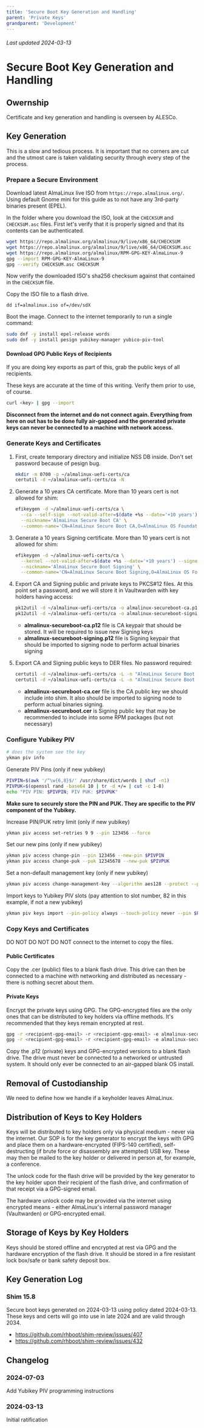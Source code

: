 ```yaml
---
title: 'Secure Boot Key Generation and Handling'
parent: 'Private Keys'
grandparent: 'Development'
---
```


###### Last updated 2024-03-13

<Breadcrumbs />

# Secure Boot Key Generation and Handling

## Owernship
Certificate and key generation and handling is overseen by ALESCo.

## Key Generation

This is a slow and tedious process.  It is important that no corners are cut and the utmost care is taken validating security through every step of the process.

### Prepare a Secure Environment

Download latest AlmaLinux live ISO from `https://repo.almalinux.org/`.  Using default Gnome mini for this guide as to not have any 3rd-party binaries present (EPEL).

In the folder where you download the ISO, look at the `CHECKSUM` and `CHECKSUM.asc` files.  First let's verify that it is properly signed and that its contents can be authenticated.

```bash
wget https://repo.almalinux.org/almalinux/9/live/x86_64/CHECKSUM
wget https://repo.almalinux.org/almalinux/9/live/x86_64/CHECKSUM.asc
wget https://repo.almalinux.org/almalinux/RPM-GPG-KEY-AlmaLinux-9
gpg --import RPM-GPG-KEY-AlmaLinux-9
gpg --verify CHECKSUM.asc CHECKSUM
```

Now verify the downloaded ISO's sha256 checksum against that contained in the `CHECKSUM` file.

Copy the ISO file to a flash drive.

`dd if=almalinux.iso of=/dev/sdX`

Boot the image.  Connect to the internet temporarily to run a single command:

```bash
sudo dnf -y install epel-release words
sudo dnf -y install pesign yubikey-manager yubico-piv-tool
```

#### Download GPG Public Keys of Recipients
If you are doing key exports as part of this, grab the public keys of all recipients.

These keys are accurate at the time of this writing.  Verify them prior to use, of course.
```bash
curl <key> | gpg --import
```

**Disconnect from the internet and do not connect again.  Everything from here on out has to be done fully air-gapped and the generated private keys can never be connected to a machine with network access.**

### Generate Keys and Certificates

1.  First, create temporary directory and initialize NSS DB inside. Don't set password because of pesign bug.

    ```bash
    mkdir -m 0700 -p ~/almalinux-uefi-certs/ca
    certutil -d ~/almalinux-uefi-certs/ca -N
    ```

2.  Generate a 10 years CA certificate. More than 10 years cert is not allowed for shim:

    ```bash
    efikeygen -d ~/almalinux-uefi-certs/ca \
      --ca --self-sign --not-valid-after=$(date +%s --date='+10 years') \
      --nickname='AlmaLinux Secure Boot CA' \
      --common-name='CN=AlmaLinux Secure Boot CA,O=AlmaLinux OS Foundation,E=security@almalinux.org'
    ```

3.  Generate a 10 years Signing certificate. More than 10 years cert is not allowed for shim:

    ```bash
    efikeygen -d ~/almalinux-uefi-certs/ca \
      --kernel --not-valid-after=$(date +%s --date='+10 years') --signer='AlmaLinux Secure Boot CA' \
      --nickname='AlmaLinux Secure Boot Signing' \
      --common-name='CN=AlmaLinux Secure Boot Signing,O=AlmaLinux OS Foundation,E=security@almalinux.com'
    ```

4.  Export CA and Signing public and private keys to PKCS#12 files. At this point set a password, and we will store it in Vaultwarden with key holders having access:

    ```bash
    pk12util -d ~/almalinux-uefi-certs/ca -o almalinux-secureboot-ca.p12 -n 'AlmaLinux Secure Boot CA'
    pk12util -d ~/almalinux-uefi-certs/ca -o almalinux-secureboot-signing.p12 -n 'AlmaLinux Secure Boot Signing'
    ```

    -   **almalinux-secureboot-ca.p12** file is CA keypair that should be stored. It will be required to issue new Signing keys
    -   **almalinux-secureboot-signing.p12** file is Signing keypair that should be imported to signing node to perform actual binaries signing

5.  Export CA and Signing public keys to DER files. No password required:

    ```bash
    certutil -d ~/almalinux-uefi-certs/ca -L -n "AlmaLinux Secure Boot CA" -r > almalinux-secureboot-ca.cer
    certutil -d ~/almalinux-uefi-certs/ca -L -n "AlmaLinux Secure Boot Signing" -r > almalinux-secureboot.cer
    ```

    -   **almalinux-secureboot-ca.cer** file is the CA public key we should include into shim. It also should be imported to signing node to perform actual binaries signing.
    -   **almalinux-secureboot.cer** is Signing public key that may be recommended to include into some RPM packages (but not necessary)

### Configure Yubikey PIV

```bash
# does the system see the key
ykman piv info
```

Generate PIV Pins (only if new yubikey)
```bash
PIVPIN=$(awk '/^\w{6,8}$/' /usr/share/dict/words | shuf -n1)
PIVPUK=$(openssl rand -base64 10 | tr -d +/= | cut -c 1-8)
echo "PIV PIN: $PIVPIN; PIV PUK: $PIVPUK"
```

**Make sure to securely store the PIN and PUK.  They are specific to the PIV component of the Yubikey.**

Increase PIN/PUK retry limit (only if new yubikey)
```bash
ykman piv access set-retries 9 9 --pin 123456 --force
```

Set our new pins (only if new yubikey)
```bash
ykman piv access change-pin --pin 123456 --new-pin $PIVPIN
ykman piv access change-puk --puk 12345678 --new-puk $PIVPUK
```

Set a non-default management key (only if new yubikey)
```bash
ykman piv access change-management-key --algorithm aes128 --protect --pin $PIVPIN
```

Import keys to Yubikey PIV slots (pay attention to slot number, 82 in this example, if not a new yubikey)
```bash
ykman piv keys import --pin-policy always --touch-policy never --pin $PIVPIN 82 almalinux-secureboot-signing.p12
```

### Copy Keys and Certificates

DO NOT DO NOT DO NOT connect to the internet to copy the files.

#### Public Certificates
Copy the .cer (public) files to a blank flash drive.  This drive can then be connected to a machine with networking and distributed as necessary - there is nothing secret about them.

#### Private Keys
Encrypt the private keys using GPG.  The GPG-encrypted files are the only ones that can be distributed to key holders via offline methods.  It's recommended that they keys remain encrypted at rest.

```bash
gpg -r <recipient-gpg-email> -r <recipient-gpg-email> -e almalinux-secureboot-ca.p12
gpg -r <recipient-gpg-email> -r <recipient-gpg-email> -e almalinux-secureboot-signing.p12
```

Copy the .p12 (private) keys and GPG-encrypted versions to a blank flash drive.  The drive must never be connected to a networked or untrusted system.  It should only ever be connected to an air-gapped blank OS install.

## Removal of Custodianship
We need to define how we handle if a keyholder leaves AlmaLinux.

## Distribution of Keys to Key Holders
Keys will be distributed to key holders only via physical medium - never via the internet.  Our SOP is for the key generator to encrypt the keys with GPG and place them on a hardware-encrypted (FIPS-140 certified), self-destructing (if brute force or disassembly are attempted) USB key.  These may then be mailed to the key holder or delivered in person at, for example, a conference.

The unlock code for the flash drive will be provided by the key generator to the key holder upon their recipient of the flash drive, and confirmation of that receipt via a GPG-signed email.

The hardware unlock code may be provided via the internet using encrypted means - either AlmaLinux's internal password manager (Vaultwarden) or GPG-encrypted email.

## Storage of Keys by Key Holders
Keys should be stored offline and encrypted at rest via GPG and the hardware encryption of the flash drive.  It should be stored in a fire resistant lock box/safe or bank safety deposit box.

## Key Generation Log
### Shim 15.8
Secure boot keys generated on 2024-03-13 using policy dated 2024-03-13.  These keys and certs will go into use in late 2024 and are valid through 2034.

- https://github.com/rhboot/shim-review/issues/407
- https://github.com/rhboot/shim-review/issues/432


## Changelog
### 2024-07-03
Add Yubikey PIV programming instructions

### 2024-03-13
Initial ratification
